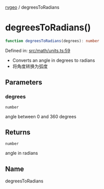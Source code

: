 [rvgeo](../index.md) / degreesToRadians

# degreesToRadians()

```ts
function degreesToRadians(degrees): number
```

Defined in: [src/math/units.ts:59](https://github.com/pzq123456/RVGeo/blob/e727f6f6e310621d656b74948bed9956ff45a613/src/math/units.ts#L59)

- Converts an angle in degrees to radians
- 将角度转换为弧度

## Parameters

### degrees

`number`

angle between 0 and 360 degrees

## Returns

`number`

angle in radians

## Name

degreesToRadians

